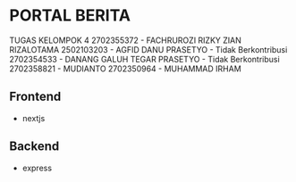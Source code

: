 # PORTAL BERITA
TUGAS KELOMPOK 4
2702355372 - FACHRUROZI RIZKY ZIAN RIZALOTAMA
2502103203 - AGFID DANU PRASETYO - Tidak Berkontribusi
2702354533 - DANANG GALUH TEGAR PRASETYO - Tidak Berkontribusi
2702358821 - MUDIANTO
2702350964 - MUHAMMAD IRHAM
## Frontend
- nextjs
## Backend
- express
